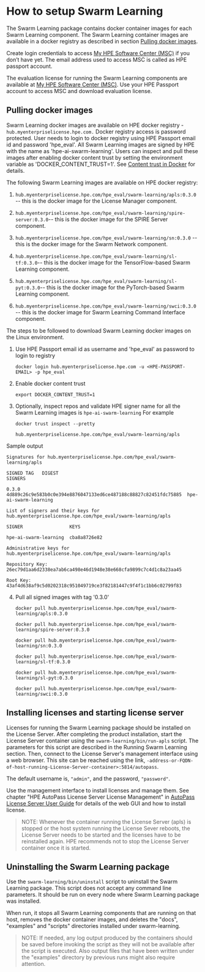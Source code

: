 # How to setup Swarm Learning

The Swarm Learning package contains docker container images for each Swarm Learning component. The Swarm Learning container images are available in a docker registry as described in section [Pulling docker images](#pull-docker-images).

Create login credentials to access [My HPE Software Center (MSC)](https://myenterpriselicense.hpe.com/cwp-ui/evaluation/HPE-SWARM/0.3.0/null) if you don’t have yet. The email address used to access MSC is called as HPE passport account. 

The evaluation license for running the Swarm Learning components are available at [My HPE Software Center (MSC)](https://myenterpriselicense.hpe.com/cwp-ui/evaluation/HPE-SWARM/0.3.0/null). Use your HPE Passport account to access MSC and download evaluation license.

## Pulling docker images

Swarm Learning docker images are available on HPE docker registry - ``hub.myenterpriselicense.hpe.com.`` Docker registry access is password
protected. User needs to login to docker registry using HPE Passport email id and password 'hpe_eval'. All Swarm Learning images are signed by HPE with the name as 'hpe-ai-swarm-learning'. Users can inspect and pull these images after enabling docker content trust by setting the environment variable as 'DOCKER_CONTENT_TRUST=1'. See [Content trust in Docker](URL.md#21-content-trust-in-docker-httpsdocsdockercomenginesecuritytrust) for details.

The following Swarm Learning images are available on HPE docker registry:

1.  ``hub.myenterpriselicense.hpe.com/hpe_eval/swarm-learning/apls:0.3.0`` -- this is the docker image for the License Manager component.

2.  ``hub.myenterpriselicense.hpe.com/hpe_eval/swarm-learning/spire-server:0.3.0``-- this is the docker image for the SPIRE Server component.

3.  ``hub.myenterpriselicense.hpe.com/hpe_eval/swarm-learning/sn:0.3.0`` -- this is the docker image for the Swarm Network component.

4.  ``hub.myenterpriselicense.hpe.com/hpe_eval/swarm-learning/sl-tf:0.3.0``-- this is the docker image for the TensorFlow-based Swarm Learning component.

5.  ``hub.myenterpriselicense.hpe.com/hpe_eval/swarm-learning/sl-pyt:0.3.0``-- this is the docker image for the PyTorch-based Swarm Learning component.

6.  ``hub.myenterpriselicense.hpe.com/hpe_eval/swarm-learning/swci:0.3.0`` -- this is the docker image for Swarm Learning Command Interface component.

The steps to be followed to download Swarm Learning docker images on the Linux environment.
    
1. Use HPE Passport email id as username and 'hpe_eval' as password to login to registry
  
       docker login hub.myenterpriselicense.hpe.com -u <HPE-PASSPORT-EMAIL> -p hpe_eval

2. Enable docker content trust
     
       export DOCKER_CONTENT_TRUST=1

3. Optionally, inspect repos and validate HPE signer name for all the Swarm Learning images is ``hpe-ai-swarm-learning``
   For example
       
       docker trust inspect --pretty
       
       hub.myenterpriselicense.hpe.com/hpe_eval/swarm-learning/apls

  Sample output

    Signatures for hub.myenterpriselicense.hpe.com/hpe_eval/swarm-learning/apls
    
    SIGNED TAG   DIGEST                                                            SIGNERS
    
    0.3.0        4d889c26c9e583b0c0e394e8876047133ed6ce487188c88827c82451fdc75885  hpe-ai-swarm-learning
    
    List of signers and their keys for hub.myenterpriselicense.hpe.com/hpe_eval/swarm-learning/apls
    
    SIGNER                 KEYS
    
    hpe-ai-swarm-learning  cba8a8726e82
    
    Administrative keys for hub.myenterpriselicense.hpe.com/hpe_eval/swarm-learning/apls
    
    Repository Key:       26ec79d1aa6d2338ea7ab6ca498e46d1948e38e668cfa9899c7c4d1c8a23aa45
    
    Root Key:             43af4d638af9c5d0202318c951049719ce3f82181447c9f4f1c1bb6c02799f83

4. Pull all signed images with tag '0.3.0'

       docker pull hub.myenterpriselicense.hpe.com/hpe_eval/swarm-learning/apls:0.3.0
       
       docker pull hub.myenterpriselicense.hpe.com/hpe_eval/swarm-learning/spire-server:0.3.0
       
       docker pull hub.myenterpriselicense.hpe.com/hpe_eval/swarm-learning/sn:0.3.0
       
       docker pull hub.myenterpriselicense.hpe.com/hpe_eval/swarm-learning/sl-tf:0.3.0
       
       docker pull hub.myenterpriselicense.hpe.com/hpe_eval/swarm-learning/sl-pyt:0.3.0
       
       docker pull hub.myenterpriselicense.hpe.com/hpe_eval/swarm-learning/swci:0.3.0

## Installing licenses and starting license server

Licenses for running the Swarm Learning package should be installed on the License Server. After completing the product installation, start the License Server container using the ``swarm-learning/bin/run-apls`` script. The parameters for this script are described in the Running Swarm Learning section. Then, connect to the License Server's management interface using a web browser. This site can be reached using the link, ``-address-or-FQDN-of-host-running-License-Server-container>:5814/autopass``.

The default username is, ``"admin"``, and the password, ``"password"``.

Use the management interface to install licenses and manage them. See chapter "HPE AutoPass License Server License Management" in [AutoPass License Server User Guide](HPE%20AutoPass%20License%20Server%20User%20Guide.pdf) for details of the web GUI and how to install license.

> NOTE: Whenever the container running the License Server (apls) is stopped or the host system running the License Sever reboots, the  License Server needs to be started and the licenses have to be reinstalled again. 
> HPE recommends not to stop the License Server container once it is started.                                                           

## Uninstalling the Swarm Learning package

Use the ``swarm-learning/bin/uninstall`` script to uninstall the Swarm Learning package. This script does not accept any command line parameters. It should be run on every node where Swarm Learning package was installed.

When run, it stops all Swarm Learning components that are running on that host, removes the docker container images, and deletes the "docs", "examples" and "scripts" directories installed under swarm-learning.

>NOTE: If needed, any log output produced by the containers should be saved before invoking the script as they will not be available     after the script is executed. Also output files that have been written under the "examples" directory by previous runs might also       require attention.
